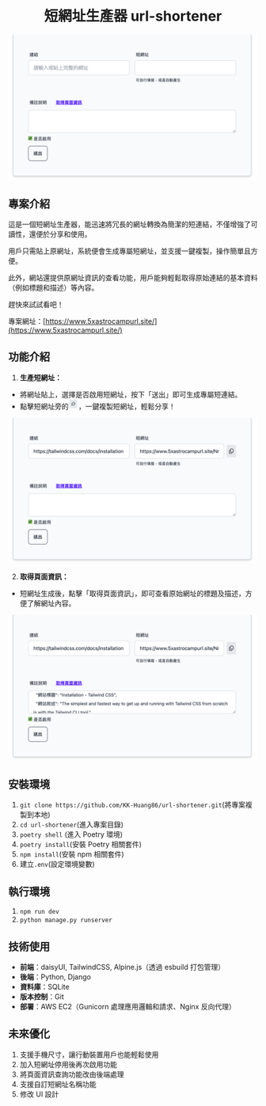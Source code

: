 <h1 align="center">
  短網址生產器 url-shortener
</h1>

![url-shortener](static/imgs/url-shortener-1.png)

## 專案介紹

這是一個短網址生產器，能迅速將冗長的網址轉換為簡潔的短連結，不僅增強了可讀性，還便於分享和使用。

用戶只需貼上原網址，系統便會生成專屬短網址，並支援一鍵複製，操作簡單且方便。

此外，網站還提供原網址資訊的查看功能，用戶能夠輕鬆取得原始連結的基本資料（例如標題和描述）等內容。

趕快來試試看吧！

專案網址：[https://www.5xastrocampurl.site/](https://www.5xastrocampurl.site/)

## 功能介紹

1. **生產短網址：**

- 將網址貼上，選擇是否啟用短網址，按下「送出」即可生成專屬短連結。
- 點擊短網址旁的<img src="static/imgs/url-shortener-4.png" alt="url-shortener" width="20" height="20">，一鍵複製短網址，輕鬆分享！

![url-shortener](static/imgs/url-shortener-2.png)

2. **取得頁面資訊：**

- 短網址生成後，點擊「取得頁面資訊」，即可查看原始網址的標題及描述，方便了解網址內容。

![url-shortener](static/imgs/url-shortener-3.png)

## 安裝環境

1. `git clone https://github.com/KK-Huang86/url-shortener.git`(將專案複製到本地)
2. `cd url-shortener`(進入專案目錄)
3. `poetry shell` (進入 Poetry 環境)
4. `poetry install`(安裝 Poetry 相關套件)
5. `npm install`(安裝 npm 相關套件)
6. 建立`.env`(設定環境變數)

## 執行環境

1. `npm run dev`
2. `python manage.py runserver`

## 技術使用

- **前端**：daisyUI, TailwindCSS, Alpine.js（透過 esbuild 打包管理）
- **後端**：Python, Django
- **資料庫**：SQLite
- **版本控制**：Git
- **部署**：AWS EC2（Gunicorn 處理應用邏輯和請求、Nginx 反向代理）

## 未來優化

1. 支援手機尺寸，讓行動裝置用戶也能輕鬆使用
2. 加入短網址停用後再次啟用功能
3. 將頁面資訊查詢功能改由後端處理
4. 支援自訂短網址名稱功能
5. 修改 UI 設計
